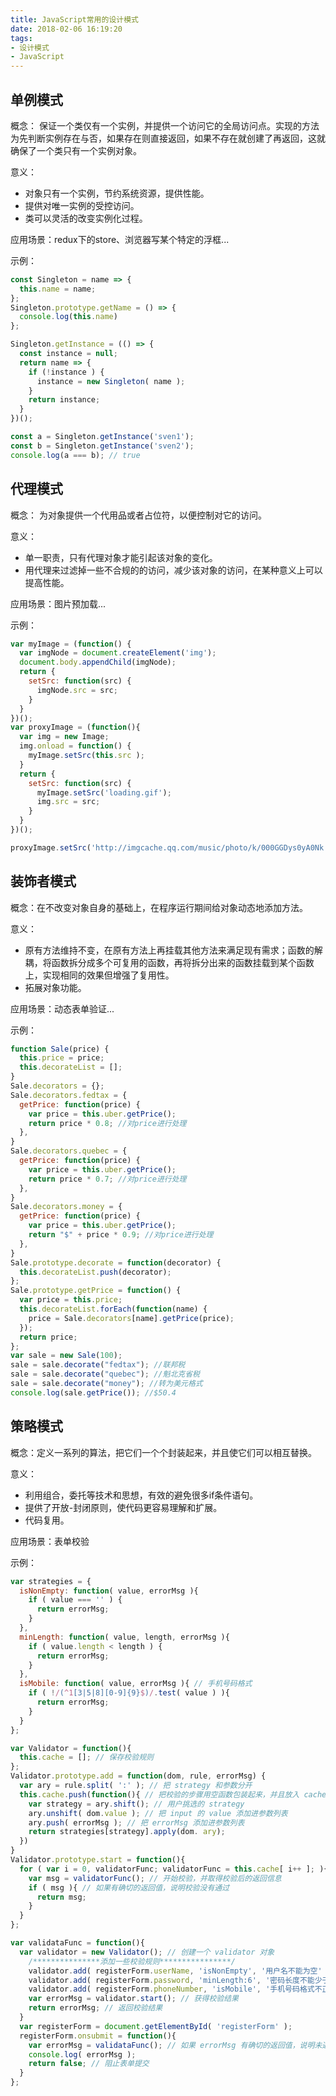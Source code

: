 ```yaml
---
title: JavaScript常用的设计模式
date: 2018-02-06 16:19:20
tags:
- 设计模式
- JavaScript
---
```



## 单例模式
概念：
保证一个类仅有一个实例，并提供一个访问它的全局访问点。实现的方法为先判断实例存在与否，如果存在则直接返回，如果不存在就创建了再返回，这就确保了一个类只有一个实例对象。

意义：
* 对象只有一个实例，节约系统资源，提供性能。
* 提供对唯一实例的受控访问。
* 类可以灵活的改变实例化过程。

应用场景：redux下的store、浏览器写某个特定的浮框...

示例：
```js
const Singleton = name => {
  this.name = name;
};
Singleton.prototype.getName = () => {
  console.log(this.name)
};

Singleton.getInstance = (() => {
  const instance = null;
  return name => {
    if (!instance ) {
      instance = new Singleton( name );
    }
    return instance;
  }
})();

const a = Singleton.getInstance('sven1');
const b = Singleton.getInstance('sven2');
console.log(a === b); // true
```

## 代理模式
概念：
为对象提供一个代用品或者占位符，以便控制对它的访问。

意义：
* 单一职责，只有代理对象才能引起该对象的变化。
* 用代理来过滤掉一些不合规的的访问，减少该对象的访问，在某种意义上可以提高性能。

应用场景：图片预加载...

示例：
```js
var myImage = (function() {
  var imgNode = document.createElement('img');
  document.body.appendChild(imgNode);
  return {
    setSrc: function(src) {
      imgNode.src = src;
    }
  }
})();
var proxyImage = (function(){
  var img = new Image;
  img.onload = function() {
    myImage.setSrc(this.src );
  }
  return {
    setSrc: function(src) {
      myImage.setSrc('loading.gif');
      img.src = src;
    }
  }
})();

proxyImage.setSrc('http://imgcache.qq.com/music/photo/k/000GGDys0yA0Nk.jpg');
```
## 装饰者模式
概念：在不改变对象自身的基础上，在程序运行期间给对象动态地添加方法。

意义：
* 原有方法维持不变，在原有方法上再挂载其他方法来满足现有需求；函数的解耦，将函数拆分成多个可复用的函数，再将拆分出来的函数挂载到某个函数上，实现相同的效果但增强了复用性。
* 拓展对象功能。

应用场景：动态表单验证...

示例：
```js
function Sale(price) {
  this.price = price;
  this.decorateList = [];
}
Sale.decorators = {};
Sale.decorators.fedtax = {
  getPrice: function(price) {
    var price = this.uber.getPrice();
    return price * 0.8; //对price进行处理
  },
}
Sale.decorators.quebec = {
  getPrice: function(price) {
    var price = this.uber.getPrice();
    return price * 0.7; //对price进行处理
  },
}
Sale.decorators.money = {
  getPrice: function(price) {
    var price = this.uber.getPrice();
    return "$" + price * 0.9; //对price进行处理
  },
}
Sale.prototype.decorate = function(decorator) {
  this.decorateList.push(decorator);
};
Sale.prototype.getPrice = function() {
  var price = this.price;
  this.decorateList.forEach(function(name) {
    price = Sale.decorators[name].getPrice(price);
  });
  return price;
};
var sale = new Sale(100);
sale = sale.decorate("fedtax"); //联邦税
sale = sale.decorate("quebec"); //魁北克省税
sale = sale.decorate("money"); //转为美元格式
console.log(sale.getPrice()); //$50.4
```

## 策略模式
概念：定义一系列的算法，把它们一个个封装起来，并且使它们可以相互替换。

意义：
* 利用组合，委托等技术和思想，有效的避免很多if条件语句。
* 提供了开放-封闭原则，使代码更容易理解和扩展。
* 代码复用。

应用场景：表单校验

示例：
```js
var strategies = {
  isNonEmpty: function( value, errorMsg ){
    if ( value === '' ) {
      return errorMsg;
    }
  },
  minLength: function( value, length, errorMsg ){
    if ( value.length < length ) {
      return errorMsg;
    }
  },
  isMobile: function( value, errorMsg ){ // 手机号码格式
    if ( !/(^1[3|5|8][0-9]{9}$)/.test( value ) ){
      return errorMsg;
    }
  }
};

var Validator = function(){
  this.cache = []; // 保存校验规则
};
Validator.prototype.add = function(dom, rule, errorMsg) {
  var ary = rule.split( ':' ); // 把 strategy 和参数分开
  this.cache.push(function(){ // 把校验的步骤用空函数包装起来，并且放入 cache
    var strategy = ary.shift(); // 用户挑选的 strategy
    ary.unshift( dom.value ); // 把 input 的 value 添加进参数列表
    ary.push( errorMsg ); // 把 errorMsg 添加进参数列表
    return strategies[strategy].apply(dom. ary);
  })
}
Validator.prototype.start = function(){
  for ( var i = 0, validatorFunc; validatorFunc = this.cache[ i++ ]; ){
    var msg = validatorFunc(); // 开始校验，并取得校验后的返回信息
    if ( msg ){ // 如果有确切的返回值，说明校验没有通过
      return msg;
    }
  }
};

var validataFunc = function(){
  var validator = new Validator(); // 创建一个 validator 对象
    /***************添加一些校验规则****************/
    validator.add( registerForm.userName, 'isNonEmpty', '用户名不能为空' );
    validator.add( registerForm.password, 'minLength:6', '密码长度不能少于 6 位' );
    validator.add( registerForm.phoneNumber, 'isMobile', '手机号码格式不正确' );
    var errorMsg = validator.start(); // 获得校验结果
    return errorMsg; // 返回校验结果
  }
  var registerForm = document.getElementById( 'registerForm' );
  registerForm.onsubmit = function(){
    var errorMsg = validataFunc(); // 如果 errorMsg 有确切的返回值，说明未通过校验 if ( errorMsg ){
    console.log( errorMsg );
    return false; // 阻止表单提交
  }
};
```
